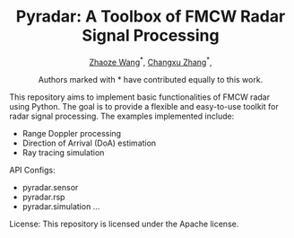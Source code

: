 <div align="center">
    <h1>Pyradar: A Toolbox of FMCW Radar Signal Processing</h1>
    <p>
        <a href="FIRST AUTHOR PERSONAL LINK" target="_blank">Zhaoze Wang</a><sup>*</sup>,
        <a href="SECOND AUTHOR PERSONAL LINK" target="_blank">Changxu Zhang</a><sup>*</sup>,
    </p>
    <p>Authors marked with * have contributed equally to this work.</p>
</div>

This repository aims to implement basic functionalities of FMCW radar using Python. The goal is to provide a flexible and easy-to-use toolkit for radar signal processing. The examples implemented include:

- Range Doppler processing
- Direction of Arrival (DoA) estimation
- Ray tracing simulation


API Configs:
- pyradar.sensor
- pyradar.rsp
- pyradar.simulation
...

License: This repository is licensed under the Apache license.
